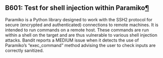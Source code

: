 ## B601: Test for shell injection within Paramiko<a href="#b601-test-for-shell-injection-within-paramiko" class="headerlink" title="Permalink to this headline">¶</a>

Paramiko is a Python library designed to work with the SSH2 protocol for
secure (encrypted and authenticated) connections to remote machines. It
is intended to run commands on a remote host. These commands are run
within a shell on the target and are thus vulnerable to various shell
injection attacks. Bandit reports a MEDIUM issue when it detects the use
of Paramiko’s “exec\_command” method advising the user to check inputs
are correctly sanitized.
